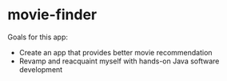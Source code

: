 # movie-finder

Goals for this app:
- Create an app that provides better movie recommendation
- Revamp and reacquaint myself with hands-on Java software development
